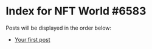# Index for NFT World #6583
Posts will be displayed in the order below:

- [Your first post](./001-first.md)

